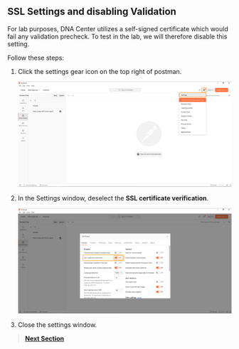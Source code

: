 ## SSL Settings and disabling Validation

For lab purposes, DNA Center utilizes a self-signed certificate which would fail any validation precheck. To test in the lab, we will therefore disable this setting.

Follow these steps:

1. Click the settings gear icon on the top right of postman.

   ![json](./images/Postman-Settings-Menu.png?raw=true "Import JSON")

2. In the Settings window, deselect the **SSL certificate verification**.

   ![json](./images/Postman-Settings-SSL-Validation-On.png?raw=true "Import JSON")

3. Close the settings window.

> [**Next Section**](05-summary.md)